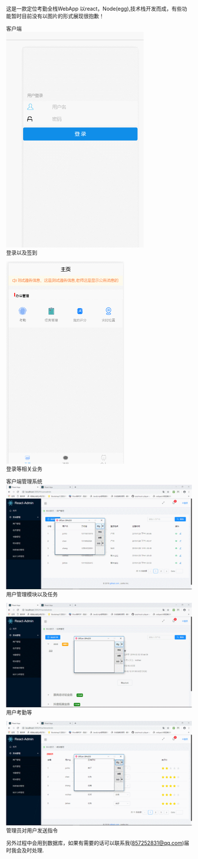 ﻿这是一款定位考勤全栈WebApp 以react，Node(egg),技术栈开发而成，有些功能暂时目前没有以图片的形式展现很抱歉！
 
 客户端  
 ![image](https://github.com/JunhoChan/attendanceWebApp-FullStack/blob/master/material/login.gif?strip%7CimageView2/2/w/300)  
 登录以及签到  
   
   
 ![image](https://github.com/JunhoChan/attendanceWebApp-FullStack/blob/master/material/work.gif?strip%7CimageView2/2/w/300)  
 登录等相关业务
 
 客户端管理系统
![image]( https://github.com/JunhoChan/attendanceWebApp-FullStack/blob/master/material/adminU.gif?strip%7CimageView2/2/w/300)  
用户管理模块以及任务  
  
  

![image]( https://github.com/JunhoChan/attendanceWebApp-FullStack/blob/master/material/GIF.gif?strip%7CimageView2/2/w/300)  
用户考勤等
  
  
   
![image]( https://github.com/JunhoChan/attendanceWebApp-FullStack/blob/master/material/chat.gif?strip%7CimageView2/2/w/300)  
管理员对用户发送指令
 

另外过程中会用到数据库，如果有需要的话可以联系我(857252831@qq.com)届时我会及时处理.
